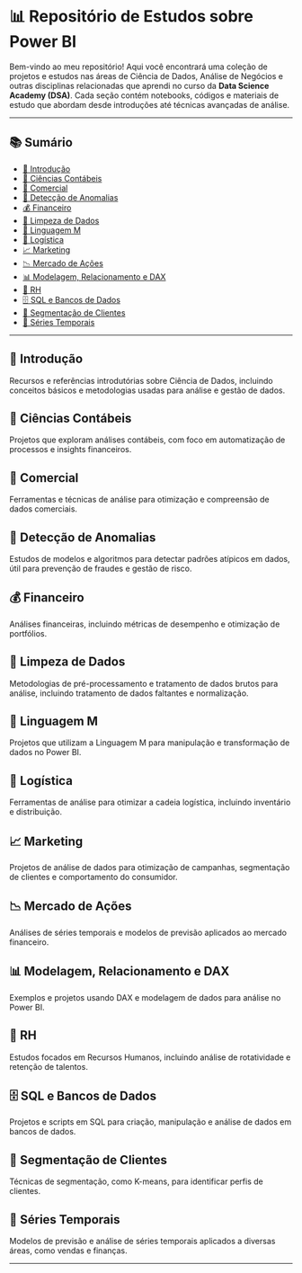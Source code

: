 # 📊 Repositório de Estudos sobre Power BI

Bem-vindo ao meu repositório! Aqui você encontrará uma coleção de projetos e estudos nas áreas de Ciência de Dados, Análise de Negócios e outras disciplinas relacionadas que aprendi no curso da **Data Science Academy (DSA)**. Cada seção contém notebooks, códigos e materiais de estudo que abordam desde introduções até técnicas avançadas de análise.

---

## 📚 Sumário

- [📖 Introdução](#introdução)
- [💼 Ciências Contábeis](#ciências-contábeis)
- [🛒 Comercial](#comercial)
- [🚨 Detecção de Anomalias](#detecção-de-anomalias)
- [💰 Financeiro](#financeiro)
- [🧹 Limpeza de Dados](#limpeza-de-dados)
- [📝 Linguagem M](#linguagem-m)
- [🚚 Logística](#logística)
- [📈 Marketing](#marketing)
- [📉 Mercado de Ações](#mercado-de-ações)
- [📊 Modelagem, Relacionamento e DAX](#modelagem-relacionamento-e-dax)
- [👥 RH](#rh)
- [🗄️ SQL e Bancos de Dados](#sql-e-bancos-de-dados)
- [🎯 Segmentação de Clientes](#segmentação-de-clientes)
- [📆 Séries Temporais](#séries-temporais)

---

## 📖 Introdução
Recursos e referências introdutórias sobre Ciência de Dados, incluindo conceitos básicos e metodologias usadas para análise e gestão de dados.

## 💼 Ciências Contábeis
Projetos que exploram análises contábeis, com foco em automatização de processos e insights financeiros.

## 🛒 Comercial
Ferramentas e técnicas de análise para otimização e compreensão de dados comerciais.

## 🚨 Detecção de Anomalias
Estudos de modelos e algoritmos para detectar padrões atípicos em dados, útil para prevenção de fraudes e gestão de risco.

## 💰 Financeiro
Análises financeiras, incluindo métricas de desempenho e otimização de portfólios.

## 🧹 Limpeza de Dados
Metodologias de pré-processamento e tratamento de dados brutos para análise, incluindo tratamento de dados faltantes e normalização.

## 📝 Linguagem M
Projetos que utilizam a Linguagem M para manipulação e transformação de dados no Power BI.

## 🚚 Logística
Ferramentas de análise para otimizar a cadeia logística, incluindo inventário e distribuição.

## 📈 Marketing
Projetos de análise de dados para otimização de campanhas, segmentação de clientes e comportamento do consumidor.

## 📉 Mercado de Ações
Análises de séries temporais e modelos de previsão aplicados ao mercado financeiro.

## 📊 Modelagem, Relacionamento e DAX
Exemplos e projetos usando DAX e modelagem de dados para análise no Power BI.

## 👥 RH
Estudos focados em Recursos Humanos, incluindo análise de rotatividade e retenção de talentos.

## 🗄️ SQL e Bancos de Dados
Projetos e scripts em SQL para criação, manipulação e análise de dados em bancos de dados.

## 🎯 Segmentação de Clientes
Técnicas de segmentação, como K-means, para identificar perfis de clientes.

## 📆 Séries Temporais
Modelos de previsão e análise de séries temporais aplicados a diversas áreas, como vendas e finanças.

---

